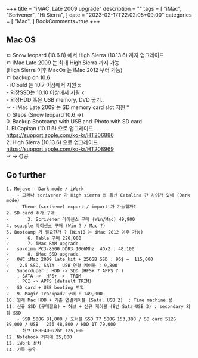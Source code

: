+++
title = "iMAC, Late 2009 upgrade"
description = ""
tags = [
    "iMac",
	"Scrivener",
	"Hi Sierra",
]
date = "2023-02-17T22:02:05+09:00"
categories = [
    "Mac",
]
BookComments=true
+++

## Mac OS
ㅁ Snow leopard (10.6.8) 에서 High Sierra (10.13.6) 까지 업그레이드  
ㅁ iMac Late 2009 는 최대 High Sierra 까지 가능   
	(High Sierra 이후 MacOs 는 iMac 2012 부터 가능)  
ㅁ backup on 10.6  
	- iClould 는 10.7 이상에서 지원 x  
	- 외장SSD는 10.10 이상에서 지원 x  
	- 외장HDD 혹은 USB memory, DVD 굽기..   
	✓	- iMac Late 2009 는 SD memory card slot 지원 *  
ㅁ Steps (Snow leopard 10.6 ->)   
	0. Backup Bootcamp with USB and iPhoto with SD card  
	1. El Capitan (10.11.6) 으로 업그레이드   
		https://support.apple.com/ko-kr/HT206886  
	2. High Sierra (10.13.6) 으로 업그레이드   
		https://support.apple.com/ko-kr/HT208969  
	✓		->  성공  

## Go further  
	1. Mojave - Dark mode / iWork  
		- 그러나 scrivener 가 High sierra 와 최신 Catalina 간 차이가 있네 (Dark mode)  
		- Theme (scrtheme) export / import 가 가능할까?  
	2. SD card 추가 구매  
	✓		3. Scrivener 라이센스 구매 (Win/Mac) 49,900  
	4. scapple 라이센스 구매 (Win ? / Mac ?)  
	5. Bootcamp 가 필요한가 ? (Win10 는 iMac 2012 이후 가능)  
	✓		6. Table 구매 220,000  
	✓		7. iMac RAM upgrade   
	✓	so-dimm PC3-8500 DDR3 1066Mhz  4Gx2 : 48,100   
	✓		8. iMac SSD upgrade   
	✓	OWC iMac 2009 late kit + 256GB SSD : 96$ =  115,000  
	✓	 2.5 SSD, SATA - USB 연결 케이블 : 9,800  
	✓	Superduper : HDD -> SDD (HFS+ ? APFS ? )  
		. SATA ->  HFS+ ->  TRIM   
		. PCI -> APFS (default TRIM)  
	✓	SD card + USB booting 백업  
	✓	9. Magic Trackpad2 구매 : 149,000   
	10. 원래 Mac HDD + 기존 연결케이블 (Sata, USB 2)  : Time machine 용   
	11. 신규 SSD (구매필요) + 허브 + 신규 케이블 (8번 Sata-USB 3) : secondary 외장 SSD  
		- SSD 500G 81,000 / 포터블 SSD T7 500G 153,300 / SD card 512G 89,000 / USB   256 48,800 / HDD 1T 79,000  
		- 허브 USBF4U092bt 125,000  
	12. Notebook 거치대 25,000  
	13. iWork 설치  
	14. 가족 공유  


